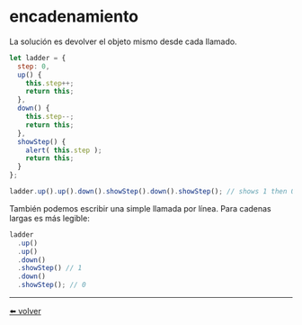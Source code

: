 # encadenamiento

La solución es devolver el objeto mismo desde cada llamado.

````js
let ladder = {
  step: 0,
  up() {
    this.step++;
    return this;
  },
  down() {
    this.step--;
    return this;
  },
  showStep() {
    alert( this.step );
    return this;
  }
};

ladder.up().up().down().showStep().down().showStep(); // shows 1 then 0
````

También podemos escribir una simple llamada por línea. Para cadenas largas es más legible:

````js
ladder
  .up()
  .up()
  .down()
  .showStep() // 1
  .down()
  .showStep(); // 0
````

---
[⬅️ volver](https://github.com/VictorHugoAguilar/javascript-interview-questions-explained/blob/main/theory/object-basics/object-methods/readme.md#encadenamiento)
